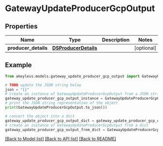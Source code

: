 # GatewayUpdateProducerGcpOutput


## Properties

Name | Type | Description | Notes
------------ | ------------- | ------------- | -------------
**producer_details** | [**DSProducerDetails**](DSProducerDetails.md) |  | [optional] 

## Example

```python
from akeyless.models.gateway_update_producer_gcp_output import GatewayUpdateProducerGcpOutput

# TODO update the JSON string below
json = "{}"
# create an instance of GatewayUpdateProducerGcpOutput from a JSON string
gateway_update_producer_gcp_output_instance = GatewayUpdateProducerGcpOutput.from_json(json)
# print the JSON string representation of the object
print(GatewayUpdateProducerGcpOutput.to_json())

# convert the object into a dict
gateway_update_producer_gcp_output_dict = gateway_update_producer_gcp_output_instance.to_dict()
# create an instance of GatewayUpdateProducerGcpOutput from a dict
gateway_update_producer_gcp_output_from_dict = GatewayUpdateProducerGcpOutput.from_dict(gateway_update_producer_gcp_output_dict)
```
[[Back to Model list]](../README.md#documentation-for-models) [[Back to API list]](../README.md#documentation-for-api-endpoints) [[Back to README]](../README.md)


